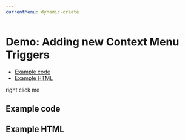 ```yaml
---
currentMenu: dynamic-create 
---
```


# Demo: Adding new Context Menu Triggers

<!-- START doctoc generated TOC please keep comment here to allow auto update -->
<!-- DON'T EDIT THIS SECTION, INSTEAD RE-RUN doctoc TO UPDATE -->


- [Example code](#example-code)
- [Example HTML](#example-html)

<!-- END doctoc generated TOC please keep comment here to allow auto update -->

<span class="context-menu-one btn btn-neutral">right click me</span>

## Example code

<script type="text/javascript" class="showcase">
$(function(){
    $.contextMenu({
        selector: '.context-menu-one', 
        build: function($trigger, e) {
            // this callback is executed every time the menu is to be shown
            // its results are destroyed every time the menu is hidden
            // e is the original contextmenu event, containing e.pageX and e.pageY (amongst other data)
            return {
                callback: function(key, options) {
                    var m = "clicked: " + key;
                    window.console && console.log(m) || alert(m); 
                },
                items: {
                    "edit": {name: "Edit", icon: "edit"},
                    "cut": {name: "Cut", icon: "cut"},
                    "copy": {name: "Copy", icon: "copy"},
                    "paste": {name: "Paste", icon: "paste"},
                    "delete": {name: "Delete", icon: "delete"},
                    "sep1": "---------",
                    "quit": {name: "Quit", icon: function($element, key, item){ return 'icon icon-quit'; }}
                }
            };
        }
    });
});
</script>

## Example HTML
<div style="display:none;" class="showcase" data-showcase-import=".context-menu-one"></div>